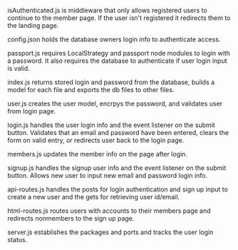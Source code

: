 isAuthenticated.js is middleware that only allows registered users to continue to the member page. If the user isn't registered it redirects them to the landing page.

config.json holds the database owners login info to authenticate access. 

passport.js requires LocalStrategy and passport node modules to login with a password. It also requires the database to authenticate if user login input is valid.

index.js returns stored login and password from the database, builds a model for each file and exports the db files to other files.

user.js creates the user model, encrpys the password, and validates user from login page.

login.js handles the user login info and the event listener on the submit button. Validates that an email and password have been entered, clears the form on valid entry, or redirects user back to the login page. 

members.js updates the member info on the page after login.

signup.js handles the signup user info and the event listener on the submit button. Allows new user to input new email and password login info.

api-routes.js handles the posts for login authentication and sign up input to create a new user and the gets for retrieving user id/email.

html-routes.js routes users with accounts to their members page and redirects nonmembers to the sign up page.

server.js establishes the packages and ports and tracks the user login status.